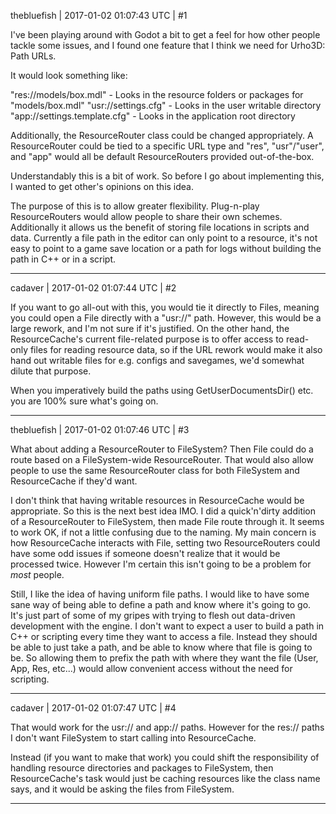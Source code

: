 thebluefish | 2017-01-02 01:07:43 UTC | #1

I've been playing around with Godot a bit to get a feel for how other people tackle some issues, and I found one feature that I think we need for Urho3D: Path URLs.

It would look something like:

"res://models/box.mdl" - Looks in the resource folders or packages for "models/box.mdl"
"usr://settings.cfg" - Looks in the user writable directory
"app://settings.template.cfg" - Looks in the application root directory

Additionally, the ResourceRouter class could be changed appropriately. A ResourceRouter could be tied to a specific URL type and "res", "usr"/"user", and "app" would all be default ResourceRouters provided out-of-the-box.

Understandably this is a bit of work. So before I go about implementing this, I wanted to get other's opinions on this idea.

The purpose of this is to allow greater flexibility. Plug-n-play ResourceRouters would allow people to share their own schemes. Additionally it allows us the benefit of storing file locations in scripts and data. Currently a file path in the editor can only point to a resource, it's not easy to point to a game save location or a path for logs without building the path in C++ or in a script.

-------------------------

cadaver | 2017-01-02 01:07:44 UTC | #2

If you want to go all-out with this, you would tie it directly to Files, meaning you could open a File directly with a "usr://" path. However, this would be a large rework, and I'm not sure if it's justified. On the other hand, the ResourceCache's current file-related purpose is to offer access to read-only files for reading resource data, so if the URL rework would make it also hand out writable files for e.g. configs and savegames, we'd somewhat dilute that purpose.

When you imperatively build the paths using GetUserDocumentsDir() etc. you are 100% sure what's going on.

-------------------------

thebluefish | 2017-01-02 01:07:46 UTC | #3

What about adding a ResourceRouter to FileSystem? Then File could do a route based on a FileSystem-wide ResourceRouter. That would also allow people to use the same ResourceRouter class for both FileSystem and ResourceCache if they'd want.

I don't think that having writable resources in ResourceCache would be appropriate. So this is the next best idea IMO. I did a quick'n'dirty addition of a ResourceRouter to FileSystem, then made File route through it. It seems to work OK, if not a little confusing due to the naming. My main concern is how ResourceCache interacts with File, setting two ResourceRouters could have some odd issues if someone doesn't realize that it would be processed twice. However I'm certain this isn't going to be a problem for *most* people.

Still, I like the idea of having uniform file paths. I would like to have some sane way of being able to define a path and know where it's going to go. It's just part of some of my gripes with trying to flesh out data-driven development with the engine. I don't want to expect a user to build a path in C++ or scripting every time they want to access a file. Instead they should be able to just take a path, and be able to know where that file is going to be. So allowing them to prefix the path with where they want the file (User, App, Res, etc...) would allow convenient access without the need for scripting.

-------------------------

cadaver | 2017-01-02 01:07:47 UTC | #4

That would work for the usr:// and app:// paths. However for the res:// paths I don't want FileSystem to start calling into ResourceCache. 

Instead (if you want to make that work) you could shift the responsibility of handling resource directories and packages to FileSystem, then ResourceCache's task would just be caching resources like the class name says, and it would be asking the files from FileSystem.

-------------------------


